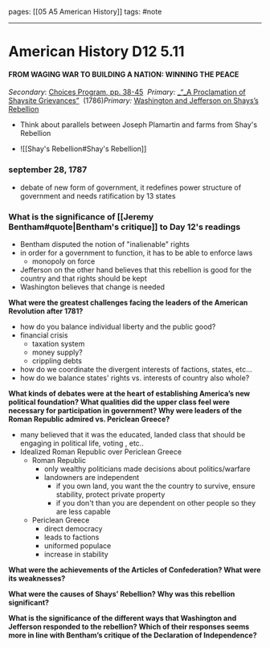 pages: [[05 A5 American History]] 
tags: #note 

___ 

# American History D12 5.11
#### FROM WAGING WAR TO BUILDING A NATION: WINNING THE PEACE

_Secondary_: [Choices Program, pp. 38-45](https://drive.google.com/file/d/1ApdPvoPnKB0GZsUvOmLpNRCA4KPuab4I/view?usp=sharing) 
_Primary:_ [_“_A Proclamation of Shaysite Grievances”](https://drive.google.com/file/d/1fQyoJRLW2bYEFAkDMAWZUW29LrErNFqI/view?usp=sharing) 
(1786)_Primary:_ [Washington and Jefferson on Shays’s Rebellion](https://drive.google.com/file/d/1LEYwCwO9IYlMbMTVIhlXXUPGkE7-1t4h/view?usp=sharing)

- Think about parallels between Joseph Plamartin and farms from Shay's Rebellion 

- ![[Shay's Rebellion#Shay's Rebellion]]

### september 28, 1787
- debate of new form of government, it redefines power structure of government and needs ratification by 13 states 

### What is the significance of [[Jeremy Bentham#quote|Bentham's critique]] to Day 12's readings
- Bentham disputed the notion of "inalienable" rights
- in order for a government to function, it has to be able to enforce laws
	- monopoly on force
- Jefferson on the other hand believes that this rebellion is good for the country and that rights should be kept
- Washington believes that change is needed


**What were the greatest challenges facing the leaders of the American Revolution after 1781?** 
- how do you balance individual liberty and the public good?
- financial crisis 
	- taxation system 
	- money supply?
	- crippling debts 
- how do we coordinate the divergent interests of factions, states, etc...
- how do we balance states' rights vs. interests of country also whole?

**What kinds of debates were at the heart of establishing America’s new political foundation? What qualities did the upper class feel were necessary for participation in government? Why were leaders of the Roman Republic admired vs. Periclean Greece?**
- many believed that it was the educated, landed class that should be engaging in political life, voting , etc..
- Idealized Roman Republic over Periclean Greece
	- Roman Republic
		- only wealthy politicians made decisions about politics/warfare
		- landowners are independent 
			- if you own land, you want the the country to survive, ensure stability, protect private property
			- if you don't than you are dependent on other people so they are less capable
	- Periclean Greece
		- direct democracy 
		- leads to factions
		- uniformed populace
		- increase in stability 

**What were the achievements of the Articles of Confederation? What were its weaknesses?** 

**What were the causes of Shays’ Rebellion? Why was this rebellion significant?** 

**What is the significance of the different ways that Washington and Jefferson responded to the rebellion? Which of their responses seems more in line with Bentham’s critique of the Declaration of Independence?**
